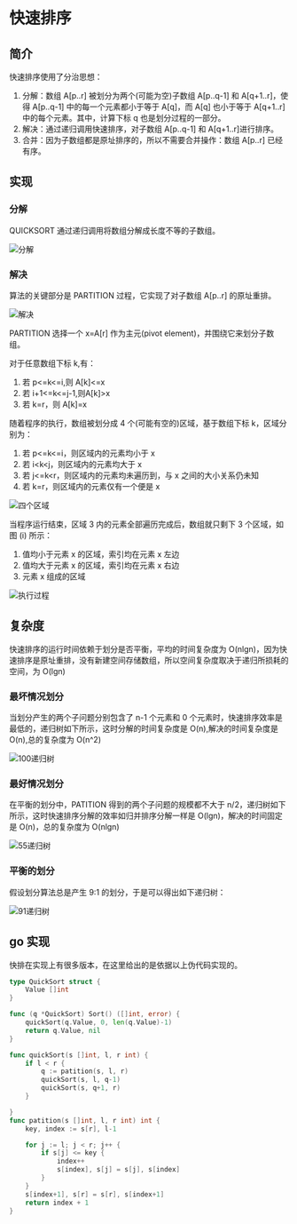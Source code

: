 # 快速排序

## 简介

快速排序使用了分治思想：

1. 分解：数组 A[p..r] 被划分为两个(可能为空)子数组 A[p..q-1] 和 A[q+1..r]，使得 A[p..q-1] 中的每一个元素都小于等于 A[q]，而 A[q] 也小于等于 A[q+1..r] 中的每个元素。其中，计算下标 q 也是划分过程的一部分。
2. 解决：通过递归调用快速排序，对子数组 A[p..q-1] 和 A[q+1..r]进行排序。
3. 合并：因为子数组都是原址排序的，所以不需要合并操作：数组 A[p..r] 已经有序。

## 实现

### 分解

QUICKSORT 通过递归调用将数组分解成长度不等的子数组。

![分解](https://cnymw.github.io/GolangStudy/docs/img/算法-快速排序/算法-快速排序-分解伪代码.png)


### 解决

算法的关键部分是 PARTITION 过程，它实现了对子数组 A[p..r] 的原址重排。

![解决](https://cnymw.github.io/GolangStudy/docs/img/算法-快速排序/算法-快速排序-解决伪代码.png)

PARTITION 选择一个 x=A[r] 作为主元(pivot element)，并围绕它来划分子数组。

对于任意数组下标 k,有：

1. 若 p<=k<=i,则 A[k]<=x
2. 若 i+1<=k<=j-1,则A[k]>x
3. 若 k=r，则 A[k]=x

随着程序的执行，数组被划分成 4 个(可能有空的)区域，基于数组下标 k，区域分别为：

1. 若 p<=k<=i，则区域内的元素均小于 x
2. 若 i<k<j，则区域内的元素均大于 x
3. 若 j<=k<r，则区域内的元素均未遍历到，与 x 之间的大小关系仍未知
4. 若 k=r，则区域内的元素仅有一个便是 x

![四个区域](https://cnymw.github.io/GolangStudy/docs/img/算法-快速排序/算法-快速排序-四个区域.png)

当程序运行结束，区域 3 内的元素全部遍历完成后，数组就只剩下 3 个区域，如图 (i) 所示：

1. 值均小于元素 x 的区域，索引均在元素 x 左边
2. 值均大于元素 x 的区域，索引均在元素 x 右边
3. 元素 x 组成的区域

![执行过程](https://cnymw.github.io/GolangStudy/docs/img/算法-快速排序/算法-快速排序-执行过程.png)

## 复杂度

快速排序的运行时间依赖于划分是否平衡，平均的时间复杂度为 O(nlgn)，因为快速排序是原址重排，没有新建空间存储数组，所以空间复杂度取决于递归所损耗的空间，为 O(lgn)

### 最坏情况划分

当划分产生的两个子问题分别包含了 n-1 个元素和 0 个元素时，快速排序效率是最低的，递归树如下所示，这时分解的时间复杂度是 O(n),解决的时间复杂度是 O(n),总的复杂度为 O(n^2)

![100递归树](https://cnymw.github.io/GolangStudy/docs/img/算法-快速排序/算法-快速排序-100递归树.png)

### 最好情况划分

在平衡的划分中，PATITION 得到的两个子问题的规模都不大于 n/2，递归树如下所示，这时快速排序分解的效率如归并排序分解一样是 O(lgn)，解决的时间固定是 O(n)，总的复杂度为 O(nlgn)

![55递归树](https://cnymw.github.io/GolangStudy/docs/img/算法-快速排序/算法-快速排序-55递归树.png)

### 平衡的划分

假设划分算法总是产生 9:1 的划分，于是可以得出如下递归树：

![91递归树](https://cnymw.github.io/GolangStudy/docs/img/算法-快速排序/算法-快速排序-91递归树.png)

## go 实现

快排在实现上有很多版本，在这里给出的是依据以上伪代码实现的。

```go
type QuickSort struct {
	Value []int
}

func (q *QuickSort) Sort() ([]int, error) {
	quickSort(q.Value, 0, len(q.Value)-1)
	return q.Value, nil
}

func quickSort(s []int, l, r int) {
	if l < r {
		q := patition(s, l, r)
		quickSort(s, l, q-1)
		quickSort(s, q+1, r)
	}

}
func patition(s []int, l, r int) int {
	key, index := s[r], l-1

	for j := l; j < r; j++ {
		if s[j] <= key {
			index++
			s[index], s[j] = s[j], s[index]
		}
	}
	s[index+1], s[r] = s[r], s[index+1]
	return index + 1
}

```